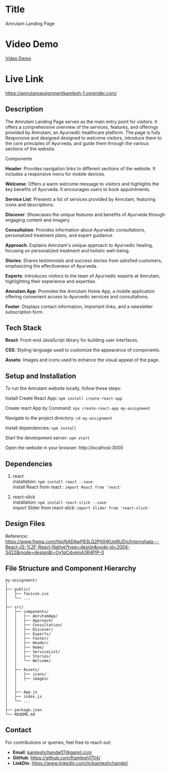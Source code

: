# Title
Amrutam Landing Page

# Video Demo
[Video Demo](https://github.com/Kamlesh1704/amrutamAssignmentKamlesh/raw/main/react-app-google-chrome-2024-04-21-11-31-36_Tqk9cYPe.mp4)

# Live Link

https://amrutamassignmentkamlesh-1.onrender.com/

## Description

The Amrutam Landing Page serves as the main entry point for visitors. It offers a comprehensive overview of the services, features, and offerings provided by Amrutam, an Ayurvedic healthcare platform.
The page is fully  Responsive and designed designed to welcome visitors, introduce them to the core principles of Ayurveda, and guide them through the various sections of the website.

Components

**Header**: Provides navigation links to different sections of the website. It includes a responsive menu for mobile devices.

**Welcome**: Offers a warm welcome message to visitors and highlights the key benefits of Ayurveda. It encourages users to book appointments.

**Service List**: Presents a list of services provided by Amrutam, featuring icons and descriptions.

**Discover**: Showcases the unique features and benefits of Ayurveda through engaging content and imagery.

**Consultation**: Provides information about Ayurvedic consultations, personalized treatment plans, and expert guidance.

**Approach**: Explains Amrutam's unique approach to Ayurvedic healing, focusing on personalized treatment and holistic well-being.

**Stories**: Shares testimonials and success stories from satisfied customers, emphasizing the effectiveness of Ayurveda.

**Experts**: Introduces visitors to the team of Ayurvedic experts at Amrutam, highlighting their experience and expertise.

**Amrutam App**: Promotes the Amrutam Home App, a mobile application offering convenient access to Ayurvedic services and consultations.

**Footer**: Displays contact information, important links, and a newsletter subscription form.

## Tech Stack

**React**: Front-end JavaScript library for building user interfaces.

**CSS**: Styling language used to customize the appearance of components.

**Assets**: Images and icons used to enhance the visual appeal of the page.

## Setup and Installation

To run the Amrutam website locally, follow these steps:   

Install Create React App: `npm install create-react-app`  

Create react App by Command: `npx create-react-app my-assignment`   

Navigate to the project directory: `cd my-assignment`   

Install dependencies: `npm install`   

Start the development server: `npm start`   

Open the website in your browser: http://localhost:3000

## Dependencies

1. react   
    installation: `npm install react --save`   
    install React from react : `import React from 'react'`   

2. react-slick   
    installation: `npm install react-slick --save`   
    import Slider from react-slick: `import Slider from 'react-slick'`   

## Design Files
Reference: https://www.figma.com/file/NADAwP83LQ2Pj0HKUeWJDn/Internshala---React-JS-%2F-React-Native?type=design&node-id=2004-3422&mode=design&t=Oy1qCdvqmA3R4PIP-0

## File Structure and Component Hierarchy

    my-assignment/
    │
    ├── public/
    │   ├── favicon.ico
    │   └── ...
    │
    ├── src/
    │   ├── components/
    │   │   ├── AmrutamApp/
    │   │   ├── Approach/
    │   │   ├── Consultation/
    │   │   ├── Discover/
    │   │   ├── Experts/
    │   │   ├── Footer/
    │   │   ├── Header/
    │   │   ├── Home/
    │   │   ├── ServiceList/
    │   │   ├── Stories/
    │   │   └── Welcome/
    │   │       
    │   ├── Assets/
    │   │   ├── icons/
    │   │   ├── images/
    │   │
    │   │
    │   ├── App.js
    │   ├── index.js
    │   └── ...
    │
    ├── package.json
    └── README.md

## Contact

For contributions or queries, feel free to reach out:
- **Email**: kamleshchandel17@gamil.com
- **GitHub**: https://github.com/Kamlesh1704/
- **LinkDin**: https://www.linkedin.com/in/kamleshchandel/

